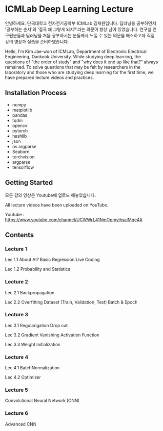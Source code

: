 # **ICMLab Deep Learning Lecture**
안녕하세요. 단국대학교 전자전기공학부 ICMLab 김재원입니다.
딥러닝을 공부하면서 '공부하는 순서'와 '결국 왜 그렇게 되지?'라는 의문이 항상 남아 있었습니다.
연구실 연구원분들과 딥러닝을 처음 공부하시는 분들께서 느낄 수 있는 의문을 해소하고자 직접 강의 영상과 실습을 준비하였습니다.

Hello, I'm Kim Jae-won of ICMLab, Department of Electronic Electrical Engineering, Dankook University.
While studying deep learning, the questions of "the order of study" and "why does it end up like that?" always remained.
To solve questions that may be felt by researchers in the laboratory and those who are studying deep learning for the first time, we have prepared lecture videos and practices.

## **Installation Process**
* numpy
* matplotlib
* pandas
* tqdm
* opencv
* pytorch
* hashlib
* json
* os argparse
* Seaborn
* torchvision
* argparse
* tensorflow

## **Getting Started**
모든 강의 영상은 Youtube에 업로드 해놓았습니다. 

All lecture videos have been uploaded on YouTube.

Youtube : https://www.youtube.com/channel/UCWWrL41NmOpmyjhsalMqe4A

## Contents

### Lecture 1
Lec 1.1
  About AI?
  Basic Regression
  Live Coding

Lec 1.2
  Probability and Statistics

### Lecture 2
Lec 2.1
  Backpropagation
 
Lec 2.2
  Overfitting
  Dataset (Train, Validation, Test)
  Batch & Epoch
  
### Lecture 3
Lec 3.1
  Regularigation
  Drop out
  
Lec 3.2
  Gradient Vanishing
  Activation Function
  
Lec 3.3
  Weight Initialization

### Lecture 4
Lec 4.1 
  BatchNormalization

Lec 4.2
  Optimizer
  
### Lecture 5
Convolutional Neural Network (CNN)

### Lecture 6
Advanced CNN


